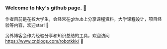 ### Welcome to hky's github page. 👋

作者目前是在校大学生，会经常在github上分享课程资料，大学课程设计，项目经验等内容，欢迎star! 👋

另外博客会作为经验分享和知识总结的工具，欢迎访问 https://www.cnblogs.com/robotkkk/ 👋
